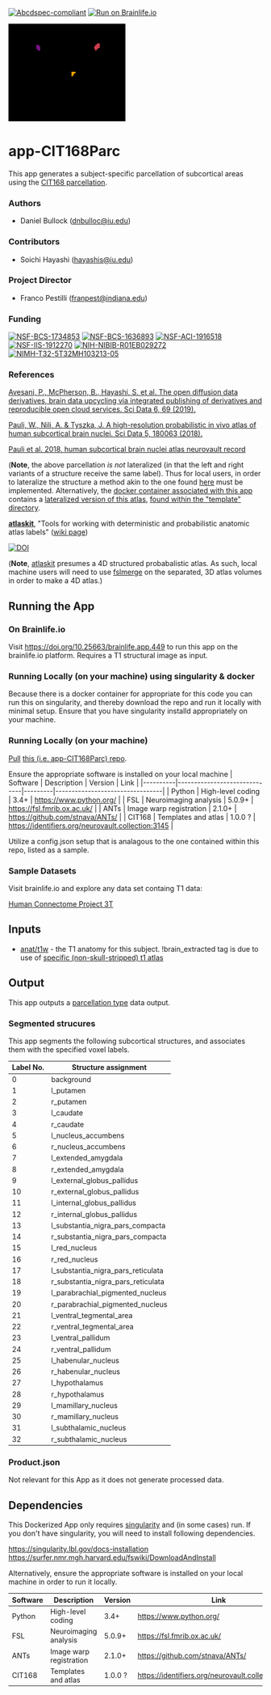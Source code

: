 [![Abcdspec-compliant](https://img.shields.io/badge/ABCD_Spec-v1.1-green.svg)](https://github.com/brain-life/abcd-spec)
[![Run on Brainlife.io](https://img.shields.io/badge/Brainlife-bl.app.449-blue.svg)](https://doi.org/10.25663/brainlife.app.449)

<img src="https://github.com/brainlife/app-CIT168Parc/raw/main/birdface.gif" alt="birdface" width="232" height="193"/>

# app-CIT168Parc
This app generates a subject-specific parcellation of subcortical areas using the [CIT168 parcellation](https://identifiers.org/neurovault.collection:3145).

### Authors
- Daniel Bullock (dnbulloc@iu.edu)

### Contributors
- Soichi Hayashi (hayashis@iu.edu)

### Project Director
- Franco Pestilli (franpest@indiana.edu)

### Funding
[![NSF-BCS-1734853](https://img.shields.io/badge/NSF_BCS-1734853-blue.svg)](https://nsf.gov/awardsearch/showAward?AWD_ID=1734853)
[![NSF-BCS-1636893](https://img.shields.io/badge/NSF_BCS-1636893-blue.svg)](https://nsf.gov/awardsearch/showAward?AWD_ID=1636893)
[![NSF-ACI-1916518](https://img.shields.io/badge/NSF_ACI-1916518-blue.svg)](https://nsf.gov/awardsearch/showAward?AWD_ID=1916518)
[![NSF-IIS-1912270](https://img.shields.io/badge/NSF_IIS-1912270-blue.svg)](https://nsf.gov/awardsearch/showAward?AWD_ID=1912270)
[![NIH-NIBIB-R01EB029272](https://img.shields.io/badge/NIH_NIBIB-R01EB029272-green.svg)](https://grantome.com/grant/NIH/R01-EB029272-01)
[![NIMH-T32-5T32MH103213-05](https://img.shields.io/badge/NIMH_T32-5T32MH103213--05-blue.svg)](https://projectreporter.nih.gov/project_info_description.cfm?aid=9725739)

### References 
[Avesani, P., McPherson, B., Hayashi, S. et al. The open diffusion data derivatives, brain data upcycling via integrated publishing of derivatives and reproducible open cloud services. Sci Data 6, 69 (2019).](https://doi.org/10.1038/s41597-019-0073-y)

[Pauli, W., Nili, A. & Tyszka, J. A high-resolution probabilistic in vivo atlas of human subcortical brain nuclei. Sci Data 5, 180063 (2018).](https://doi.org/10.1038/sdata.2018.63)  

[Pauli et al. 2018, human subcortical brain nuclei atlas neurovault record](https://identifiers.org/neurovault.collection:3145) 

(**Note**, the above parcellation _is not_ lateralized (in that the left and right variants of a structure receive the same label).  Thus for local users, in order to lateralize the structure a method akin to the one found [here](https://github.com/brainlife/app-CIT168Parc/issues/2) must be implemented.  Alternatively, the [docker container associated with this app](https://hub.docker.com/r/brainlife/atlaskit) contains a [lateralized version of this atlas](https://github.com/brainlife/docker-atlaskit/tree/master/CIT168Atlases), [found within the "template" directory](https://github.com/brainlife/docker-atlaskit/blob/b6fc856a7ac82dd52294e0aab2356465a79f0e11/Dockerfile#L32).

[**atlaskit**](https://github.com/jmtyszka/atlaskit/wiki), "Tools for working with deterministic and probabilistic anatomic atlas labels" ([wiki page](https://github.com/jmtyszka/atlaskit/wiki))

[![DOI](https://zenodo.org/badge/33556742.svg)](https://zenodo.org/badge/latestdoi/33556742)

(**Note**, [atlaskit](https://github.com/jmtyszka/atlaskit/wiki) presumes a 4D structured probabalistic atlas.  As such, local machine users will need to use [fslmerge](https://fsl.fmrib.ox.ac.uk/fsl/fslwiki/Fslutils) on the separated, 3D atlas volumes in order to make a 4D atlas.)

## Running the App 

### On Brainlife.io

Visit https://doi.org/10.25663/brainlife.app.449 to run this app on the brainlife.io platform.  Requires a T1 structural image as input.

### Running Locally (on your machine) using singularity & docker

Because there is a docker container for appropriate for this code you can run this on singularity, and thereby download the repo and run it locally with minimal setup.  Ensure that you have singularity installd appropriately on your machine.

### Running Locally (on your machine)

[Pull](https://git-scm.com/docs/git-pull) [this (i.e. app-CIT168Parc) repo](https://github.com/brainlife/app-CIT168Parc).

Ensure the appropriate software is installed on your local machine
| Software | Description                  | Version | Link                            |
|----------|------------------------------|---------|---------------------------------|
| Python   | High-level coding            | 3.4+    | https://www.python.org/         |
| FSL      | Neuroimaging analysis        | 5.0.9+  | https://fsl.fmrib.ox.ac.uk/     |
| ANTs     | Image warp registration      | 2.1.0+  | https://github.com/stnava/ANTs/ |
| CIT168   | Templates and atlas          | 1.0.0 ? | https://identifiers.org/neurovault.collection:3145 |

Utilize a config.json setup that is analagous to the one contained within this repo, listed as a sample.

### Sample Datasets

Visit brainlife.io and explore any data set containg T1 data:

[Human Connectome Project 3T](https://brainlife.io/project/5941a225f876b000210c11e5/detail)

## Inputs

- [anat/t1w](https://brainlife.io/datatypes/58c33bcee13a50849b25879a) - the T1 anatomy for this subject.  !brain_extracted tag is due to use of [specific (non-skull-stripped) t1 atlas](https://github.com/brainlife/app-CIT168Parc/blob/363fea329bcbccd383f08496f4934747053a83f4/CIT168wrapper.sh#L11)

## Output

This app outputs a [parcellation type](https://brainlife.io/datatype/5c1a7489f9109beac4a88a1f) data output.

### Segmented strucures

This app segments the following subcortical structures, and associates them with the specified voxel labels.

|Label No.| Structure assignment |
|----|------------------------------|
|	 0	|  background |
|  1	|  l_putamen |
|  2	|  r_putamen | 
|  3	|  l_caudate |
|  4	|  r_caudate |
|  5	|  l_nucleus_accumbens |
| 	6	|  r_nucleus_accumbens |
| 	7	|  l_extended_amygdala |
| 	8	|  r_extended_amygdala |
| 	9	|  l_external_globus_pallidus |
| 	10	|  r_external_globus_pallidus |
| 	11	|  l_internal_globus_pallidus |
| 	12	|  r_internal_globus_pallidus |
| 	13	|  l_substantia_nigra_pars_compacta |
| 	14	|  r_substantia_nigra_pars_compacta |
| 	15	|  l_red_nucleus |
| 	16	|  r_red_nucleus |
| 	17	|  l_substantia_nigra_pars_reticulata |
| 	18	|  r_substantia_nigra_pars_reticulata |
| 	19	|  l_parabrachial_pigmented_nucleus |
| 	20	|  r_parabrachial_pigmented_nucleus |
| 	21	|  l_ventral_tegmental_area |
| 	22	|  r_ventral_tegmental_area |
| 	23	|  l_ventral_pallidum |
| 	24	|  r_ventral_pallidum |
| 	25	|  l_habenular_nucleus |
| 	26	|  r_habenular_nucleus |
| 	27	|  l_hypothalamus |
| 	28	|  r_hypothalamus |
| 	29	|  l_mamillary_nucleus |
| 	30	|  r_mamillary_nucleus |
| 	31	|  l_subthalamic_nucleus |
| 	32	|  r_subthalamic_nucleus |

### Product.json

Not relevant for this App as it does not generate processed data. 

## Dependencies

This Dockerized App only requires [singularity](https://www.sylabs.io/singularity/) and (in some cases) run. If you don't have singularity, you will need to install following dependencies.  

https://singularity.lbl.gov/docs-installation
https://surfer.nmr.mgh.harvard.edu/fswiki/DownloadAndInstall

Alternatively, ensure the appropriate software is installed on your local machine in order to run it locally.

| Software | Description                  | Version | Link                            |
|----------|------------------------------|---------|---------------------------------|
| Python   | High-level coding            | 3.4+    | https://www.python.org/         |
| FSL      | Neuroimaging analysis        | 5.0.9+  | https://fsl.fmrib.ox.ac.uk/     |
| ANTs     | Image warp registration      | 2.1.0+  | https://github.com/stnava/ANTs/ |
| CIT168   | Templates and atlas          | 1.0.0 ? | https://identifiers.org/neurovault.collection:3145 |
 

